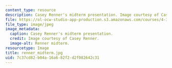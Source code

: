 ```yaml
---
content_type: resource
description: Casey Renner's midterm presentation. Image courtesy of Casey Renner.
file: https://ol-ocw-studio-app-production.s3.amazonaws.com/courses/4-370-interrogative-design-workshop-fall-2005/7c37cd82b04a16a682f2d2f082642c31_renner_midterm.jpg
file_type: image/jpeg
image_metadata:
  caption: Casey Renner's midterm presentation.
  credit: Image courtesy of Casey Renner.
  image-alt: Renner midterm.
resourcetype: Image
title: renner_midterm.jpg
uid: 7c37cd82-b04a-16a6-82f2-d2f082642c31
---
```


